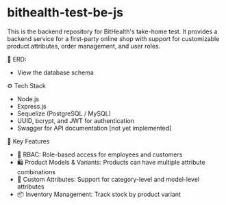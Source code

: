 # bithealth-test-be-js
This is the backend repository for BitHealth's take-home test.
It provides a backend service for a first-party online shop with support for customizable product attributes, order management, and user roles.


📄 ERD:
- View the database schema

⚙️ Tech Stack
- Node.js
- Express.js
- Sequelize (PostgreSQL / MySQL)
- UUID, bcrypt, and JWT for authentication
- Swagger for API documentation [not yet implemented]

🚀 Key Features
- 🔐 RBAC: Role-based access for employees and customers
- 🛍️ Product Models & Variants: Products can have multiple attribute combinations
- 🧩 Custom Attributes: Support for category-level and model-level attributes
- 📦 Inventory Management: Track stock by product variant
